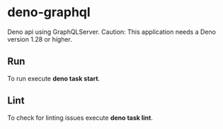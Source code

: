 # deno-graphql

Deno api using GraphQLServer. Caution: This application needs a Deno version 1.28 or higher.

## Run

To run execute **deno task start**.

## Lint

To check for linting issues execute **deno task lint**.